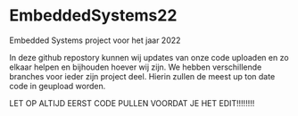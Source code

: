 # EmbeddedSystems22
Embedded Systems project voor het jaar 2022


In deze github repostory kunnen wij updates van onze code uploaden en zo elkaar helpen en bijhouden hoever wij zijn.
We hebben verschillende branches voor ieder zijn project deel. Hierin zullen de meest up ton date code in geupload worden.

LET OP ALTIJD EERST CODE PULLEN VOORDAT JE HET EDIT!!!!!!!!
